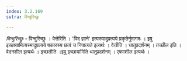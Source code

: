 ```yaml
---
index: 3.2.169
sutra: विन्दुरिच्छुः

---
```

_विन्दुरिच्छुः_ - विन्दुरिच्छुः । वेत्तेरिति । 'विद ज्ञाने' इत्यस्यादुप्रत्यये प्रकृतेर्नुमागमः । इषु इच्छायामित्यस्मादुप्रत्यये षकारस्य छत्वं च निपात्यते इत्यर्थः । वेत्तीति । धातुप्रदर्शनम् । तच्छील इति । वेदनशील इत्यर्थः । इच्छतीति ।इषु इच्छाया॑मिति धातुप्रदर्शनम् । एषणशील इत्यर्थः ।